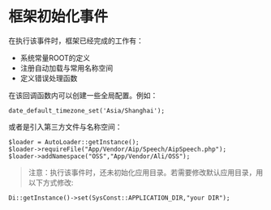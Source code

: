 # 框架初始化事件

在执行该事件时，框架已经完成的工作有：
- 系统常量ROOT的定义
- 注册自动加载与常用名称空间
- 定义错误处理函数

在该回调函数内可以创建一些全局配置。例如：
```
date_default_timezone_set('Asia/Shanghai');
```
或者是引入第三方文件与名称空间：
```
$loader = AutoLoader::getInstance();
$loader->requireFile("App/Vendor/Aip/Speech/AipSpeech.php");
$loader->addNamespace("OSS","App/Vendor/Ali/OSS");
```

>注意：执行该事件时，还未初始化应用目录。若需要修改默认应用目录，用以下方式修改:
```
Di::getInstance()->set(SysConst::APPLICATION_DIR,"your DIR");
```